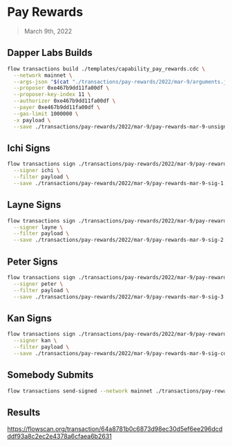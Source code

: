 # Pay Rewards
> March 9th, 2022


## Dapper Labs Builds

```sh
flow transactions build ./templates/capability_pay_rewards.cdc \
  --network mainnet \
  --args-json "$(cat "./transactions/pay-rewards/2022/mar-9/arguments.json")" \
  --proposer 0xe467b9dd11fa00df \
  --proposer-key-index 11 \
  --authorizer 0xe467b9dd11fa00df \
  --payer 0xe467b9dd11fa00df \
  --gas-limit 1000000 \
  -x payload \
  --save ./transactions/pay-rewards/2022/mar-9/pay-rewards-mar-9-unsigned.rlp
```

## Ichi Signs

```sh
flow transactions sign ./transactions/pay-rewards/2022/mar-9/pay-rewards-mar-9-unsigned.rlp \
  --signer ichi \
  --filter payload \
  --save ./transactions/pay-rewards/2022/mar-9/pay-rewards-mar-9-sig-1.rlp
```

## Layne Signs

```sh
flow transactions sign ./transactions/pay-rewards/2022/mar-9/pay-rewards-mar-9-sig-1.rlp \
  --signer layne \
  --filter payload \
  --save ./transactions/pay-rewards/2022/mar-9/pay-rewards-mar-9-sig-2.rlp
```

## Peter Signs

```sh
flow transactions sign ./transactions/pay-rewards/2022/mar-9/pay-rewards-mar-9-sig-2.rlp \
  --signer peter \
  --filter payload \
  --save ./transactions/pay-rewards/2022/mar-9/pay-rewards-mar-9-sig-3.rlp
```

## Kan Signs

```sh
flow transactions sign ./transactions/pay-rewards/2022/mar-9/pay-rewards-mar-9-sig-3.rlp \
  --signer kan \
  --filter payload \
  --save ./transactions/pay-rewards/2022/mar-9/pay-rewards-mar-9-sig-complete.rlp
```

## Somebody Submits

```sh
flow transactions send-signed --network mainnet ./transactions/pay-rewards/2022/mar-9/pay-rewards-mar-9-sig-complete.rlp
```

## Results

https://flowscan.org/transaction/64a8781b0c6873d98ec30d5ef6ee296dcdddf93a8c2ec2e4378a6cfaea6b2631
